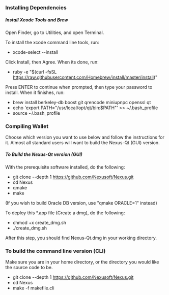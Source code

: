 ### Installing Dependencies ###

##### Install Xcode Tools and Brew #####

Open Finder, go to Utilities, and open Terminal.

To install the xcode command line tools, run:

*	xcode-select --install

Click Install, then Agree. When its done, run:

*	ruby -e "$(curl -fsSL https://raw.githubusercontent.com/Homebrew/install/master/install)"

Press ENTER to continue when prompted, then type your password to install. When it finishes, run:
	
*	brew install berkeley-db boost git qrencode miniupnpc openssl qt
*	echo 'export PATH="/usr/local/opt/qt/bin:$PATH"' >> ~/.bash_profile
*	source ~/.bash_profile

### Compiling Wallet ###

Choose which version you want to use below and follow the instructions for it.
Almost all standard users will want to build the Nexus-Qt (GUI) version.

##### To Build the Nexus-Qt version (GUI) #####

With the prerequisite software installed, do the following:

*	git clone --depth 1 https://github.com/Nexusoft/Nexus.git
*	cd Nexus
*	qmake
*	make
    
(If you wish to build Oracle DB version, use "qmake ORACLE=1" instead)

To deploy this *.app file (Create a dmg), do the following:

*	chmod +x create_dmg.sh
*	./create_dmg.sh

After this step, you should find Nexus-Qt.dmg in your working directory.

### To build the command line version (CLI) #####

Make sure you are in your home directory, or the directory you would like the source code to be.

*	git clone --depth 1 https://github.com/Nexusoft/Nexus.git
*	cd Nexus
*	make -f makefile.cli
